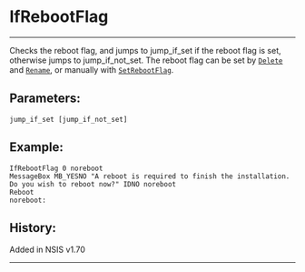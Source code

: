 # IfRebootFlag

---

Checks the reboot flag, and jumps to jump\_if\_set if the reboot flag is set, otherwise jumps to jump\_if\_not_set. The reboot flag can be set by [`Delete`][1] and [`Rename`][2], or manually with [`SetRebootFlag`][3].

## Parameters:

    jump_if_set [jump_if_not_set]

## Example:

	IfRebootFlag 0 noreboot
	MessageBox MB_YESNO "A reboot is required to finish the installation. Do you wish to reboot now?" IDNO noreboot
	Reboot
	noreboot:

## History:

Added in NSIS v1.70

---

[1]: Delete.md
[2]: Rename.md
[3]: SetRebootFlag.md